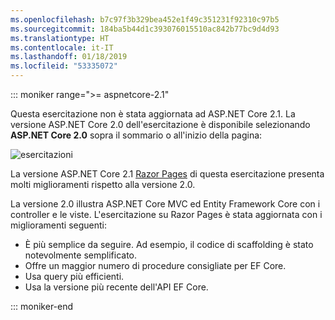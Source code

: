 ```yaml
---
ms.openlocfilehash: b7c97f3b329bea452e1f49c351231f92310c97b5
ms.sourcegitcommit: 184ba5b44d1c393076015510ac842b77bc9d4d93
ms.translationtype: HT
ms.contentlocale: it-IT
ms.lasthandoff: 01/18/2019
ms.locfileid: "53335072"
---
```

::: moniker range=">= aspnetcore-2.1"

Questa esercitazione non è stata aggiornata ad ASP.NET Core 2.1. La versione ASP.NET Core 2.0 dell'esercitazione è disponibile selezionando **ASP.NET Core 2.0** sopra il sommario o all'inizio della pagina:

![esercitazioni ](~//data/ef-rp/read-related-data/_static/2.1.png)

La versione ASP.NET Core 2.1 [Razor Pages](xref:data/ef-rp/intro) di questa esercitazione presenta molti miglioramenti rispetto alla versione 2.0.

La versione 2.0 illustra ASP.NET Core MVC ed Entity Framework Core con i controller e le viste. L'esercitazione su Razor Pages è stata aggiornata con i miglioramenti seguenti:

* È più semplice da seguire. Ad esempio, il codice di scaffolding è stato notevolmente semplificato.
* Offre un maggior numero di procedure consigliate per EF Core.
* Usa query più efficienti.
* Usa la versione più recente dell'API EF Core.

::: moniker-end
